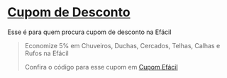 # [Cupom de Desconto](https://github.com/CupomDeDesconto/Promocoes/blob/main/README.md)
Esse é para quem procura cupom de desconto na Efácil
<blockquote cite="https://asasdodesconto.com/mais-ofertas/economize-5-em-chuveiros-duchas-cercados-telhas-calhas-e-rufos-na-efacil-17017"><p>Economize 5% em Chuveiros, Duchas, Cercados, Telhas, Calhas e Rufos na Efácil</p><footer>Confira o código para esse cupom em <a href="https://asasdodesconto.com/mais-ofertas/economize-5-em-chuveiros-duchas-cercados-telhas-calhas-e-rufos-na-efacil-17017">Cupom Efácil</a></footer></blockquote>